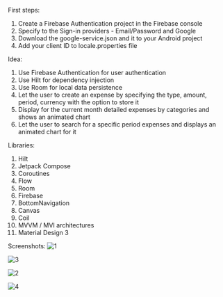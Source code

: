 First steps:

1. Create a Firebase Authentication project in the Firebase console
2. Specify to the Sign-in providers - Email/Password and Google
3. Download the google-service.json and it to your Android project
4. Add your client ID to locale.properties file

Idea:

1. Use Firebase Authentication for user authentication
2. Use Hilt for dependency injection
3. Use Room for local data persistence
4. Let the user to create an expense by specifying the type, amount, period, currency with the option to store it
5. Display for the current month detailed expenses by categories and shows an animated chart
6. Let the user to search for a specific period expenses and displays an animated chart for it


Libraries:

1. Hilt
2. Jetpack Compose
3. Coroutines
4. Flow
5. Room
6. Firebase
7. BottomNavigation
8. Canvas
9. Coil
10. MVVM / MVI architectures
11. Material Design 3

Screenshots:
![1](https://github.com/user-attachments/assets/e5830e8d-6fa5-4e21-907d-9cb62d691f39)

![3](https://github.com/user-attachments/assets/a7724904-4345-4aea-b683-4f92f4f5b625)

![2](https://github.com/user-attachments/assets/51cfed68-e797-40ae-93d4-f3b9f8c04d05)

![4](https://github.com/user-attachments/assets/b5e90bfc-add3-4093-8e51-a1b277d0629d)








